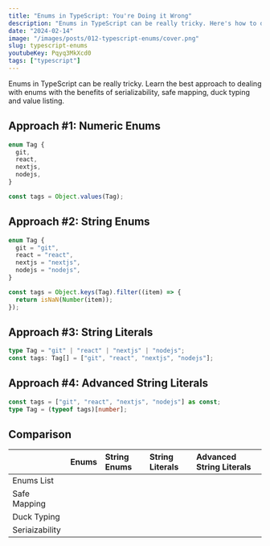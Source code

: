 ```yaml
---
title: "Enums in TypeScript: You're Doing it Wrong"
description: "Enums in TypeScript can be really tricky. Here's how to do it right."
date: "2024-02-14"
image: "/images/posts/012-typescript-enums/cover.png"
slug: typescript-enums
youtubeKey: Pqyq3MkXcd0
tags: ["typescript"]
---
```


Enums in TypeScript can be really tricky. Learn the best approach to dealing with enums with the benefits of
serializability, safe mapping, duck typing and value listing.

## Approach #1: Numeric Enums

```typescript tsx
enum Tag {
  git,
  react,
  nextjs,
  nodejs,
}

const tags = Object.values(Tag);
```

## Approach #2: String Enums

```typescript tsx
enum Tag {
  git = "git",
  react = "react",
  nextjs = "nextjs",
  nodejs = "nodejs",
}

const tags = Object.keys(Tag).filter((item) => {
  return isNaN(Number(item));
});
```

## Approach #3: String Literals

```typescript tsx
type Tag = "git" | "react" | "nextjs" | "nodejs";
const tags: Tag[] = ["git", "react", "nextjs", "nodejs"];
```

## Approach #4: Advanced String Literals

```typescript tsx
const tags = ["git", "react", "nextjs", "nodejs"] as const;
type Tag = (typeof tags)[number];
```

## Comparison

|                | Enums                                             | String Enums                                            | String Literals                                         | Advanced String Literals                                |
| :------------- | :------------------------------------------------ | :------------------------------------------------------ | :------------------------------------------------------ | :------------------------------------------------------ |
| Enums List     | <Icon name="IconBan" className="text-primary-9"/> | <Icon name="IconCircleCheck" className="text-green-9"/> | <Icon name="IconBan" className="text-primary-9"/>       | <Icon name="IconCircleCheck" className="text-green-9"/> |
| Safe Mapping   | <Icon name="IconBan" className="text-primary-9"/> | <Icon name="IconBan" className="text-primary-9"/>       | <Icon name="IconCircleCheck" className="text-green-9"/> | <Icon name="IconCircleCheck" className="text-green-9"/> |
| Duck Typing    | <Icon name="IconBan" className="text-primary-9"/> | <Icon name="IconBan" className="text-primary-9"/>       | <Icon name="IconCircleCheck" className="text-green-9"/> | <Icon name="IconCircleCheck" className="text-green-9"/> |
| Seriaizability | <Icon name="IconBan" className="text-primary-9"/> | <Icon name="IconCircleCheck" className="text-green-9"/> | <Icon name="IconCircleCheck" className="text-green-9"/> | <Icon name="IconCircleCheck" className="text-green-9"/> |
